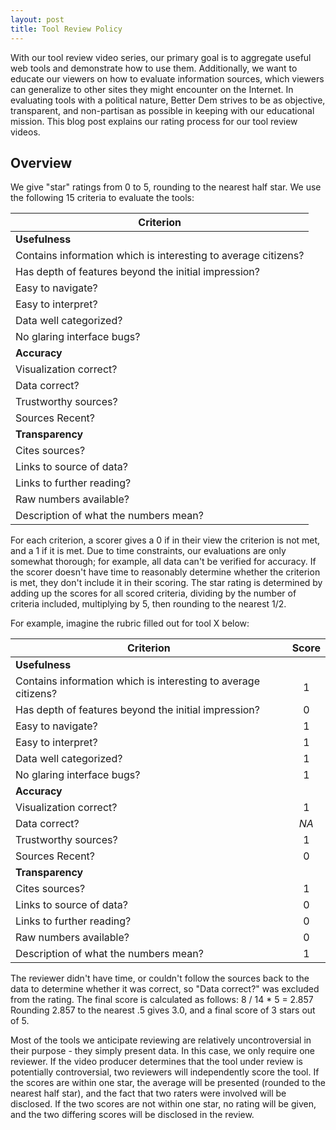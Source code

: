 ```yaml
---
layout: post
title: Tool Review Policy
---
```


With our tool review video series, our primary goal is to aggregate useful web tools and demonstrate how to use them.
Additionally, we want to educate our viewers on how to evaluate information sources, which viewers can generalize to other sites they might encounter on the Internet.
In evaluating tools with a political nature, Better Dem strives to be as objective, transparent, and non-partisan as possible in keeping with our educational mission.
This blog post explains our rating process for our tool review videos.

## Overview

We give "star" ratings from 0 to 5, rounding to the nearest half star.
We use the following 15 criteria to evaluate the tools:

|Criterion|
|-----------|
|**Usefulness**|
|Contains information which is interesting to average citizens?|
|Has depth of features beyond the initial impression?|
|Easy to navigate?|
|Easy to interpret?|
|Data well categorized?|
|No glaring interface bugs?|
|**Accuracy**|
|Visualization correct?|
|Data correct?|
|Trustworthy sources?|
|Sources Recent?|
|**Transparency**|
|Cites sources?|
|Links to source of data?|
|Links to further reading?|
|Raw numbers available?|
|Description of what the numbers mean?|

For each criterion, a scorer gives a 0 if in their view the criterion is not met, and a 1 if it is met.
Due to time constraints, our evaluations are only somewhat thorough; for example, all data can't be verified for accuracy.
If the scorer doesn't have time to reasonably determine whether the criterion is met, they don't include it in their scoring.
The star rating is determined by adding up the scores for all scored criteria, dividing by the number of criteria included, multiplying by 5, then rounding to the nearest 1/2.

For example, imagine the rubric filled out for tool X below:

|Criterion|Score|
|-----------|:-:|
|**Usefulness**| |
|Contains information which is interesting to average citizens?|1|
|Has depth of features beyond the initial impression?|0|
|Easy to navigate?|1|
|Easy to interpret?|1|
|Data well categorized?|1|
|No glaring interface bugs?|1|
|**Accuracy**| |
|Visualization correct?|1|
|Data correct?|*NA*|
|Trustworthy sources?|1|
|Sources Recent?|0|
|**Transparency**| |
|Cites sources?|1|
|Links to source of data?|0|
|Links to further reading?|0|
|Raw numbers available?|0|
|Description of what the numbers mean?|1|

The reviewer didn't have time, or couldn't follow the sources back to the data to determine whether it was correct, so "Data correct?" was excluded from the rating.
The final score is calculated as follows:
8 / 14 * 5 = 2.857
Rounding 2.857 to the nearest .5 gives 3.0, and a final score of 3 stars out of 5.

Most of the tools we anticipate reviewing are relatively uncontroversial in their purpose - they simply present data.
In this case, we only require one reviewer.
If the video producer determines that the tool under review is potentially controversial, two reviewers will independently score the tool.
If the scores are within one star, the average will be presented (rounded to the nearest half star), and the fact that two raters were involved will be disclosed.
If the two scores are not within one star, no rating will be given, and the two differing scores will be disclosed in the review.


